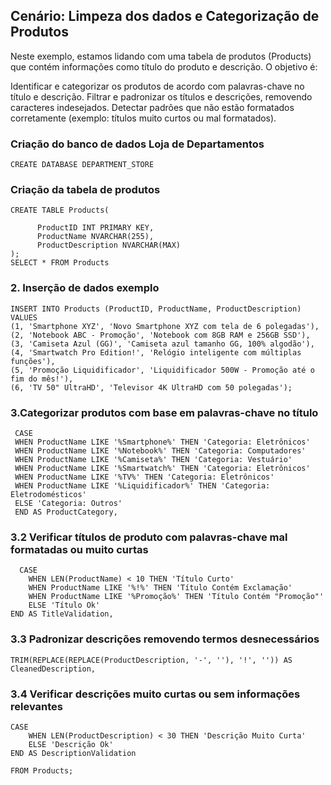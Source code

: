 ## Cenário: Limpeza dos dados e Categorização de Produtos
Neste exemplo, estamos lidando com uma tabela de produtos (Products) que contém informações como título do produto e descrição. O objetivo é:

Identificar e categorizar os produtos de acordo com palavras-chave no título e descrição.
Filtrar e padronizar os títulos e descrições, removendo caracteres indesejados.
Detectar padrões que não estão formatados corretamente (exemplo: títulos muito curtos ou mal formatados).

### Criação do banco de dados Loja de Departamentos
    CREATE DATABASE DEPARTMENT_STORE
### Criação da tabela de produtos 
    CREATE TABLE Products(
    
          ProductID INT PRIMARY KEY,
          ProductName NVARCHAR(255),
          ProductDescription NVARCHAR(MAX)
    );
    SELECT * FROM Products
  ### 2. Inserção de dados exemplo
    
    INSERT INTO Products (ProductID, ProductName, ProductDescription)
    VALUES
    (1, 'Smartphone XYZ', 'Novo Smartphone XYZ com tela de 6 polegadas'),
    (2, 'Notebook ABC - Promoção', 'Notebook com 8GB RAM e 256GB SSD'),
    (3, 'Camiseta Azul (GG)', 'Camiseta azul tamanho GG, 100% algodão'),
    (4, 'Smartwatch Pro Edition!', 'Relógio inteligente com múltiplas funções'),
    (5, 'Promoção Liquidificador', 'Liquidificador 500W - Promoção até o fim do mês!'),
    (6, 'TV 50" UltraHD', 'Televisor 4K UltraHD com 50 polegadas');
   
   ### 3.Categorizar produtos com base em palavras-chave no título
       
     CASE
     WHEN ProductName LIKE '%Smartphone%' THEN 'Categoria: Eletrônicos'
     WHEN ProductName LIKE '%Notebook%' THEN 'Categoria: Computadores'
     WHEN ProductName LIKE '%Camiseta%' THEN 'Categoria: Vestuário'
     WHEN ProductName LIKE '%Smartwatch%' THEN 'Categoria: Eletrônicos'
     WHEN ProductName LIKE '%TV%' THEN 'Categoria: Eletrônicos'
     WHEN ProductName LIKE '%Liquidificador%' THEN 'Categoria: Eletrodomésticos'
     ELSE 'Categoria: Outros'
     END AS ProductCategory,

  ### 3.2 Verificar títulos de produto com palavras-chave mal formatadas ou muito curtas
    
      CASE
        WHEN LEN(ProductName) < 10 THEN 'Título Curto'
        WHEN ProductName LIKE '%!%' THEN 'Título Contém Exclamação'
        WHEN ProductName LIKE '%Promoção%' THEN 'Título Contém "Promoção"'
        ELSE 'Título Ok'
    END AS TitleValidation,

  ### 3.3 Padronizar descrições removendo termos desnecessários
    
    TRIM(REPLACE(REPLACE(ProductDescription, '-', ''), '!', '')) AS CleanedDescription,

  ### 3.4 Verificar descrições muito curtas ou sem informações relevantes
    CASE
        WHEN LEN(ProductDescription) < 30 THEN 'Descrição Muito Curta'
        ELSE 'Descrição Ok'
    END AS DescriptionValidation

    FROM Products;  
